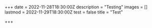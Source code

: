 +++
date = 2022-11-28T18:30:00Z
description = "Testing"
images = []
lastmod = 2022-11-29T18:30:00Z
test = false
title = "Test"

+++
